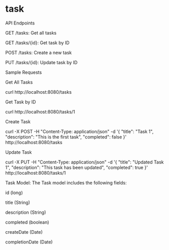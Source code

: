 # task

API Endpoints

GET /tasks: Get all tasks

GET /tasks/{id}: Get task by ID

POST /tasks: Create a new task

PUT /tasks/{id}: Update task by ID


Sample Requests

Get All Tasks

curl http://localhost:8080/tasks

Get Task by ID

curl http://localhost:8080/tasks/1

Create Task

curl -X POST -H "Content-Type: application/json" -d '{
  "title": "Task 1",
  "description": "This is the first task",
  "completed": false
}' http://localhost:8080/tasks

Update Task

curl -X PUT -H "Content-Type: application/json" -d '{
  "title": "Updated Task 1",
  "description": "This task has been updated",
  "completed": true
}' http://localhost:8080/tasks/1



Task Model: The Task model includes the following fields:

id (long)

title (String)

description (String)

completed (boolean)

createDate (Date)

completionDate (Date)
